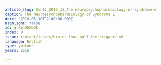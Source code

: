 ```yaml
---
article_slug: SynE2_2016_13_the-neuropsychopharmacology-of-syndrome-e
caption: The Neuropsychopharmacology of Syndrome E
date: '2016-05-10T12:00:00.000Z'
highlight: false
id: qrXpnD6XD0k
index: 0
issue: content/issues/brains-that-pull-the-triggers.md
language: English
type: youtube
years: 2016

---
```

